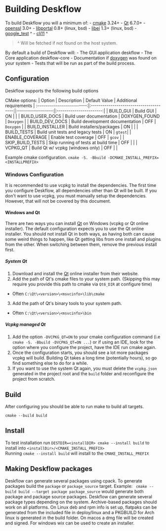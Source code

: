 # Building Deskflow

To build Deskflow you will a minimum of: 
    - [cmake] 3.24+
    - [Qt] 6.7.0+
    - [openssl] 3.0+
    - [libportal] 0.8+ (linux, bsd)
    - [libei] 1.3+ (linux, bsd)
    - [google_test] ^
    - [cli11] ^

> ^ Will be fetched if not found on the host system.

By default a build of Deskflow will: 
     - The GUI application deskflow
     - The Core application deskflow-core
     - Documentation if [doxygen] was found on your system
     - Tests that will be run as part of the build process.

## Configuration
Deskflow supports the following build options

CMake options:
|         Option           |            Description                  |   Default Value    | Additional requirements |
:-------------------------:|:---------------------------------------:|:------------------:|:-----------------------:|
| BUILD_GUI                | Build GUI                               | ON                 | |
| BUILD_USER_DOCS          | Build user documentation                | DOXYGEN_FOUND      | `Doxygen` |
| BUILD_DEV_DOCS           | Build development documentation         | OFF                | `Doxygen` |
| BUILD_INSTALLER          | Build installers/packages               | ON                 | |
| BUILD_TESTS              | Build unit tests and legacy tests       | ON                 | `gtest`|
| ENABLE_COVERAGE          | Enable test coverage                    | OFF                | `gcov` |
| SKIP_BUILD_TESTS         | Skip running of tests at build time     | OFF                | |
| VCPKG_QT                 | Build Qt w/ vcpkg (windows only)        | OFF                | |

Example cmake configuration.
`cmake -S. -Bbuild -DCMAKE_INSTALL_PREFIX=<INSTALLPREFIX>`

### Windows Configuration
 It is recommended to use vcpkg to install the dependencies. The first time you configure Deskflow, all dependencies other than Qt will be built. If you don't want to use vcpkg, you must manually setup the dependencies. However, that will not be covered by this document.
 
#### Windows and Qt
 There are two ways you can install [Qt] on Windows (vcpkg or Qt online installer). The default configuration expects you to use the Qt online installer. You should not install Qt in both ways, as having both can cause some weird things to happen, like Qt getting libs from one install and plugins from the other. When switching between them, remove the previous install first.
 
##### System Qt

 1. Download and install the [Qt] online installer from their website.
 2. Add the path of Qt's cmake files to your system path. (Skipping this may require you provide this path to cmake via `Qt6_DIR` at configure time)
   - Often `C:\Qt\<version>\<msvcinfo>\lib\cmake`
 3. Add the path of Qt's binary tools to your system path.
   - Often `C:\Qt\<version>\<msvcinfo>\bin`

##### Vcpkg managed Qt
 1. Add the option `-DVCPKG_QT=ON` to your cmake configuration command (i.e `cmake -S. -Bbuild -DVCPKG_QT=ON ...`) or if using an IDE, look for the option where you configure the project, have the IDE run cmake again.
 2. Once the configuration starts, you should see a lot more packages vcpkg will build. Building Qt takes a long time (potentially hours), so go find something else to do for a while.
 3. If you want to use the system Qt again, you must delete the `vcpkg.json` generated in the project root and the `build` folder and reconfigure the project from scratch.

## Build
After configuring you should be able to run make to build all targets.

`cmake --build build`

## Install
 To test installation run `DESTDIR=<installDIR> cmake --install build` to install into `<installDir>/<CMAKE_INSTALL_PREFIX>` <br>
 Running `cmake --install build` will install to the `CMAKE_INSTALL_PREFIX`

## Making Deskflow packages
 Deskflow can generate several packages using cpack.
 To generate packages build the `package` or `package_source` target.
 Example: ` cmake --build build --target package package_source` would generate both package and package source packages.
 Deskflow can generate several package types depending on the system. Archive-based packages should work on all platforms. On Linux deb and rpm info is set up, flatpaks can be generated from the included file in deploy/linux and a PKGBUILD for Arch linux is generated in the build folder. On macos a dmg file will be created and signed. For windows wix can be used to create an installer.

 
[Qt]:https://www.qt.io
[doxygen]:http://www.stack.nl/~dimitri/doxygen/
[cmake]:https://cmake.org/
[openssl]:https://www.openssl.org/
[google_test]:https://github.com/google/googletest
[cli11]:https://github.com/CLIUtils/CLI11
[libei]:https://gitlab.freedesktop.org/libinput/libei
[libportal]:https://github.com/flatpak/libportal
